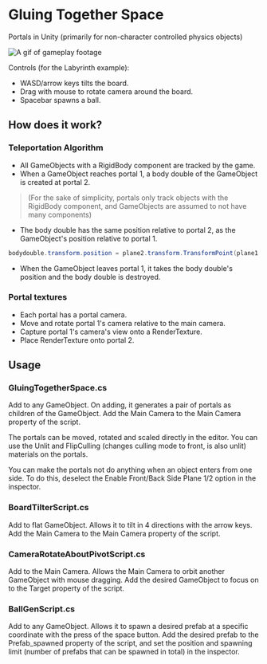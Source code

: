 # Gluing Together Space
Portals in Unity (primarily for non-character controlled physics objects)

![A gif of gameplay footage](README/gameplay.gif)

Controls (for the Labyrinth example):
- WASD/arrow keys tilts the board.
- Drag with mouse to rotate camera around the board.
- Spacebar spawns a ball.

## How does it work?
### Teleportation Algorithm
- All GameObjects with a RigidBody component are tracked by the game. 
- When a GameObject reaches portal 1, a body double of the GameObject is created at portal 2.
> (For the sake of simplicity, portals only track objects with the RigidBody component, and GameObjects are assumed to not have many components)
- The body double has the same position relative to portal 2, as the GameObject's position relative to portal 1.
```C#
bodydouble.transform.position = plane2.transform.TransformPoint(plane1.transform.InverseTransformPoint(obj.transform.position));
```
- When the GameObject leaves portal 1, it takes the body double's position and the body double is destroyed.

### Portal textures
- Each portal has a portal camera.
- Move and rotate portal 1's camera relative to the main camera.
- Capture portal 1's camera's view onto a RenderTexture.
- Place RenderTexture onto portal 2.

## Usage
### GluingTogetherSpace.cs
Add to any GameObject. On adding, it generates a pair of portals as children of the GameObject. Add the Main Camera to the Main Camera property of the script.

The portals can be moved, rotated and scaled directly in the editor. You can use the Unlit and FlipCulling (changes culling mode to front, is also unlit) materials on the portals.

You can make the portals not do anything when an object enters from one side. To do this, deselect the Enable Front/Back Side Plane 1/2 option in the inspector.

### BoardTilterScript.cs
Add to flat GameObject. Allows it to tilt in 4 directions with the arrow keys. Add the Main Camera to the Main Camera property of the script.

### CameraRotateAboutPivotScript.cs
Add to the Main Camera. Allows the Main Camera to orbit another GameObject with mouse dragging. Add the desired GameObject to focus on to the Target property of the script.

### BallGenScript.cs
Add to any GameObject. Allows it to spawn a desired prefab at a specific coordinate with the press of the space button. Add the desired prefab to the Prefab_spawned property of the script, and set the position and spawning limit (number of prefabs that can be spawned in total) in the inspector.